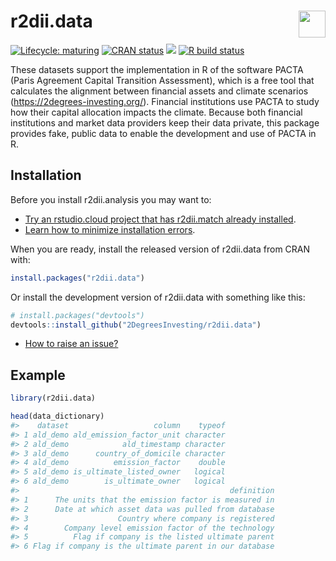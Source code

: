 
<!-- README.md is generated from README.Rmd. Please edit that file -->
r2dii.data <a href='https://github.com/2DegreesInvesting/r2dii.data'><img src='https://imgur.com/A5ASZPE.png' align='right' height='43' /></a>
==============================================================================================================================================

<!-- badges: start -->
[![Lifecycle: maturing](https://img.shields.io/badge/lifecycle-maturing-blue.svg)](https://www.tidyverse.org/lifecycle/#maturing) [![CRAN status](https://www.r-pkg.org/badges/version/r2dii.data)](https://CRAN.R-project.org/package=r2dii.data) [![](https://cranlogs.r-pkg.org/badges/grand-total/r2dii.data)](https://CRAN.R-project.org/package=r2dii.data) [![R build status](https://github.com/2DegreesInvesting/r2dii.data/workflows/R-CMD-check/badge.svg)](https://github.com/2DegreesInvesting/r2dii.data/actions) <!-- badges: end -->

These datasets support the implementation in R of the software PACTA (Paris Agreement Capital Transition Assessment), which is a free tool that calculates the alignment between financial assets and climate scenarios (<https://2degrees-investing.org/>). Financial institutions use PACTA to study how their capital allocation impacts the climate. Because both financial institutions and market data providers keep their data private, this package provides fake, public data to enable the development and use of PACTA in R.

Installation
------------

Before you install r2dii.analysis you may want to:

-   [Try an rstudio.cloud project that has r2dii.match already installed](https://rstudio.cloud/project/1424833).
-   [Learn how to minimize installation errors](https://gist.github.com/maurolepore/a0187be9d40aee95a43f20a85f4caed6#installation).

When you are ready, install the released version of r2dii.data from CRAN with:

``` r
install.packages("r2dii.data")
```

Or install the development version of r2dii.data with something like this:

``` r
# install.packages("devtools")
devtools::install_github("2DegreesInvesting/r2dii.data")
```

-   [How to raise an issue?](https://2degreesinvesting.github.io/posts/2020-06-26-instructions-to-raise-an-issue/)

Example
-------

``` r
library(r2dii.data)

head(data_dictionary)
#>    dataset                   column    typeof
#> 1 ald_demo ald_emission_factor_unit character
#> 2 ald_demo            ald_timestamp character
#> 3 ald_demo      country_of_domicile character
#> 4 ald_demo          emission_factor    double
#> 5 ald_demo is_ultimate_listed_owner   logical
#> 6 ald_demo        is_ultimate_owner   logical
#>                                               definition
#> 1      The units that the emission factor is measured in
#> 2      Date at which asset data was pulled from database
#> 3                    Country where company is registered
#> 4        Company level emission factor of the technology
#> 5          Flag if company is the listed ultimate parent
#> 6 Flag if company is the ultimate parent in our database
```
